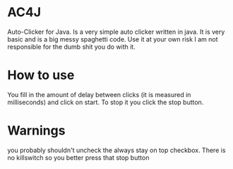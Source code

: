 # AC4J
Auto-Clicker for Java. Is a very simple auto clicker written in java. It is very basic and is a big messy spaghetti code. Use it at your own risk I am not responsible for the dumb shit you do with it.

# How to use
You fill in the amount of delay between clicks (it is measured in milliseconds) and click on start.
To stop it you click the stop button.

# Warnings
 you probably shouldn't uncheck the always stay on top checkbox.
 There is no killswitch so you better press that stop button
